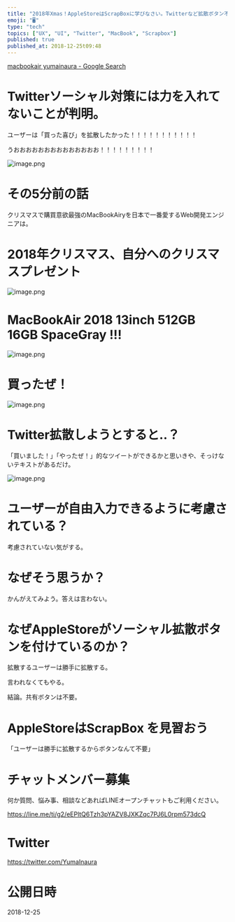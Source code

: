 ```yaml
---
title: "2018年Xmas！AppleStoreはScrapBoxに学びなさい。Twitterなど拡散ボタン不要論"
emoji: "🖥"
type: "tech"
topics: ["UX", "UI", "Twitter", "MacBook", "Scrapbox"]
published: true
published_at: 2018-12-25t09:48
---
```


[macbookair yumainaura - Google Search](https://www.google.co.jp/search?q=macbookair+yumainaura&oq=macbookair+yumainaura&aqs=chrome..69i57j69i60l3.5353j0j7&sourceid=chrome&ie=UTF-8)

# Twitterソーシャル対策には力を入れてないことが判明。

ユーザーは「買った喜び」を拡散したかった！！！！！！！！！！！

うおおおおおおおおおおおおおお！！！！！！！！！

![image.png](https://qiita-image-store.s3.amazonaws.com/0/89618/a5800ab7-921d-c415-692c-4f5c3471c92d.png)

# その5分前の話

クリスマスで購買意欲最強のMacBookAiryを日本で一番愛するWeb開発エンジニアは。

# 2018年クリスマス、自分へのクリスマスプレゼント

![image.png](https://qiita-image-store.s3.amazonaws.com/0/89618/6454ac7d-d5a3-d907-95ae-7caf50d4e772.png)

# MacBookAir 2018 13inch 512GB 16GB SpaceGray !!!

![image.png](https://qiita-image-store.s3.amazonaws.com/0/89618/62fee46c-164f-9d3d-944d-2d24e288e18d.png)

# 買ったぜ！

![image.png](https://qiita-image-store.s3.amazonaws.com/0/89618/906d5bad-208c-2c79-cca4-12ac14a15ba9.png)


# Twitter拡散しようとすると‥？

「買いました！」「やったぜ！」的なツイートができるかと思いきや、そっけないテキストがあるだけ。

![image.png](https://qiita-image-store.s3.amazonaws.com/0/89618/2650afd6-55f1-cbec-cef0-cb33b3cea25f.png)

# ユーザーが自由入力できるように考慮されている？

考慮されていない気がする。

# なぜそう思うか？

かんがえてみよう。答えは言わない。

# なぜAppleStoreがソーシャル拡散ボタンを付けているのか？

拡散するユーザーは勝手に拡散する。

言われなくてもやる。

結論。共有ボタンは不要。

# AppleStoreはScrapBox を見習おう

「ユーザーは勝手に拡散するからボタンなんて不要」









<!-- Update From Qiita API -->

# チャットメンバー募集


何か質問、悩み事、相談などあればLINEオープンチャットもご利用ください。

https://line.me/ti/g2/eEPltQ6Tzh3pYAZV8JXKZqc7PJ6L0rpm573dcQ





# Twitter


https://twitter.com/YumaInaura


<!-- Update From Qiita API -->



# 公開日時

2018-12-25
